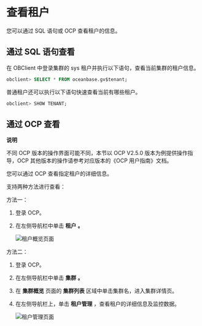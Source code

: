 查看租户 
=========================

您可以通过 SQL 语句或 OCP 查看租户的信息。

通过 SQL 语句查看 
--------------------------------

在 OBClient 中登录集群的 sys 租户并执行以下语句，查看当前集群的租户信息。

```sql
obclient> SELECT * FROM oceanbase.gv$tenant;
```



普通租户还可以执行以下语句快速查看当前有哪些租户。

```sql
obclient> SHOW TENANT;
```



通过 OCP 查看 
------------------------------

**说明**



不同 OCP 版本的操作界面可能不同，本节以 OCP V2.5.0 版本为例提供操作指导，OCP 其他版本的操作请参考对应版本的《OCP 用户指南》文档。

您可以通过 OCP 查看指定租户的详细信息。

支持两种方法进行查看：

方法一：

1. 登录 OCP。

   

2. 在左侧导航栏中单击 **租户** **。** 

   ![租户概览页面](https://help-static-aliyun-doc.aliyuncs.com/assets/img/zh-CN/0702770061/p167360.png)
   




方法二：

1. 登录 OCP。

   

2. 在左侧导航栏中单击 **集群** **。**

   

3. 在 **集群概览** 页面的 **集群列表** 区域中单击集群名，进入集群详情页。

   

4. 在左侧导航栏上，单击 **租户管理** ，查看租户的详细信息及监控数据。

   ![租户管理页面](https://help-static-aliyun-doc.aliyuncs.com/assets/img/zh-CN/1702770061/p167362.png)
   



